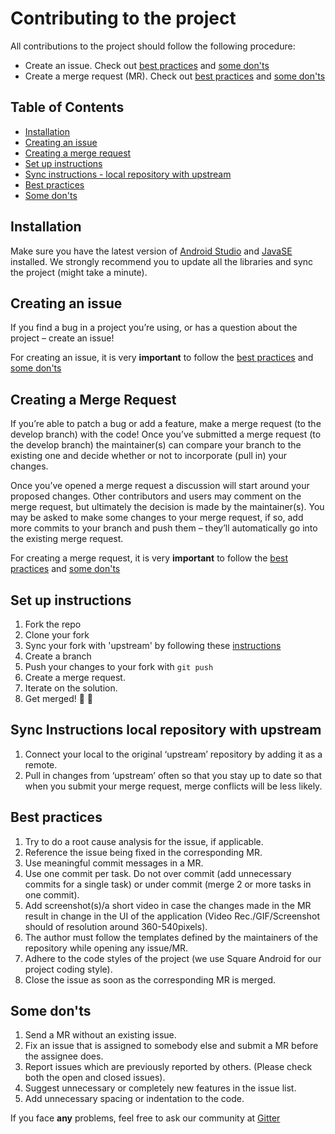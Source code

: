 # Contributing to the project

All contributions to the project should follow the following procedure:

- Create an issue. Check out [best practices](#best-practices) and [some don'ts](#some-donts)
- Create a merge request (MR). Check out [best practices](#best-practices) and [some don'ts](#some-donts)

## Table of Contents

- [Installation](#installation)
- [Creating an issue](#creating-an-issue)
- [Creating a merge request](#creating-a-merge-request)
- [Set up instructions](#set-up-instructions)
- [Sync instructions - local repository with upstream](#sync-instructions)
- [Best practices](#best-practices)
- [Some don'ts](#some-donts)

## Installation

Make sure you have the latest version of [Android Studio](https://developer.android.com/studio) and [JavaSE](https://www.oracle.com/technetwork/java/javase/downloads/index.html) installed. We strongly recommend you to update all the libraries and sync the project (might take a minute).

## Creating an issue

If you find a bug in a project you’re using, or has a question about the project – create an issue!

For creating an issue, it is very **important** to follow the [best practices](#best-practices) and [some don'ts](#some-donts)

## Creating a Merge Request

If you’re able to patch a bug or add a feature, make a merge request (to the develop branch) with the code! Once you’ve submitted a merge request (to the develop branch) the maintainer(s) can compare your branch to the existing one and decide whether or not to incorporate (pull in) your changes.

Once you’ve opened a merge request a discussion will start around your proposed changes. Other contributors and users may comment on the merge request, but ultimately the decision is made by the maintainer(s). You may be asked to make some changes to your merge request, if so, add more commits to your branch and push them – they’ll automatically go into the existing merge request.

For creating a merge request, it is very **important** to follow the [best practices](#best-practices) and [some don'ts](#some-donts)

## Set up instructions

1. Fork the repo
2. Clone your fork
3. Sync your fork with 'upstream' by following these [instructions](#sync-instructions-local-repository-with-upstream)
4. Create a branch
5. Push your changes to your fork with `git push`
6. Create a merge request.
7. Iterate on the solution.
8. Get merged! 🎉 🎊

## Sync Instructions local repository with upstream

1. Connect your local to the original ‘upstream’ repository by adding it as a remote.
2. Pull in changes from ‘upstream’ often so that you stay up to date so that when you submit your merge request, merge conflicts will be less likely.

## Best practices

1. Try to do a root cause analysis for the issue, if applicable.
2. Reference the issue being fixed in the corresponding MR.
3. Use meaningful commit messages in a MR.
4. Use one commit per task. Do not over commit (add unnecessary commits for a single task) or under commit (merge 2 or more tasks in one commit).
5. Add screenshot(s)/a short video in case the changes made in the MR result in change in the UI of the application (Video Rec./GIF/Screenshot should of resolution around 360-540pixels).
6. The author must follow the templates defined by the maintainers of the repository while opening any issue/MR.
7. Adhere to the code styles of the project (we use Square Android for our project coding style).
8. Close the issue as soon as the corresponding MR is merged.
  
## Some don'ts

1. Send a MR without an existing issue.
2. Fix an issue that is assigned to somebody else and submit a MR before the assignee does.
3. Report issues which are previously reported by others. (Please check both the open and closed issues).
4. Suggest unnecessary or completely new features in the issue list.
5. Add unnecessary spacing or indentation to the code.

If you face **any** problems, feel free to ask our community at [Gitter](https://gitter.im/AOSSIE/Agora-Android) 
